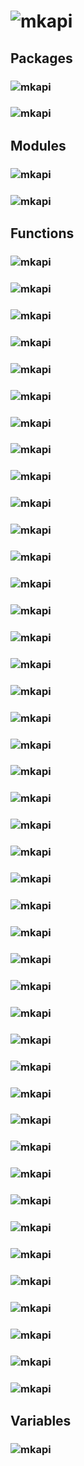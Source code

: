 # ![mkapi](stow)

## Packages

### ![mkapi](stow.manager|plain|apilink)
### ![mkapi](stow.managers|plain|apilink)

## Modules

### ![mkapi](stow.artefacts|plain|link)
### ![mkapi](stow.exceptions|plain|apilink)

## Functions

### ![mkapi](stow.find|short)
### ![mkapi](stow.connect|short)
### ![mkapi](stow.parseURL|short)
### ![mkapi](stow.artefact|short)
### ![mkapi](stow.abspath|short)
### ![mkapi](stow.basename|short)
### ![mkapi](stow.commonpath|short)
### ![mkapi](stow.commonprefix|short)
### ![mkapi](stow.dirname|short)
### ![mkapi](stow.expanduser|short)
### ![mkapi](stow.expandvars|short)
### ![mkapi](stow.isabs|short)
### ![mkapi](stow.normcase|short)
### ![mkapi](stow.normpath|short)
### ![mkapi](stow.realpath|short)
### ![mkapi](stow.relpath|short)
### ![mkapi](stow.samefile|short)
### ![mkapi](stow.sameopenfile|short)
### ![mkapi](stow.samestat|short)
### ![mkapi](stow.split|short)
### ![mkapi](stow.splitdrive|short)
### ![mkapi](stow.splitext|short)
### ![mkapi](stow.md5|short)
### ![mkapi](stow.isfile|short)
### ![mkapi](stow.isdir|short)
### ![mkapi](stow.islink|short)
### ![mkapi](stow.ismount|short)
### ![mkapi](stow.getctime|short)
### ![mkapi](stow.getmtime|short)
### ![mkapi](stow.getatime|short)
### ![mkapi](stow.exists|short)
### ![mkapi](stow.lexists|short)
### ![mkapi](stow.touch|short)
### ![mkapi](stow.mkdir|short)
### ![mkapi](stow.localise|short)
### ![mkapi](stow.open|short)
### ![mkapi](stow.ls|short)
### ![mkapi](stow.get|short)
### ![mkapi](stow.put|short)
### ![mkapi](stow.cp|short)
### ![mkapi](stow.mv|short)
### ![mkapi](stow.sync|short)
### ![mkapi](stow.rm|short)

## Variables

### ![mkapi](stow.supports_unicode_filenames|short)